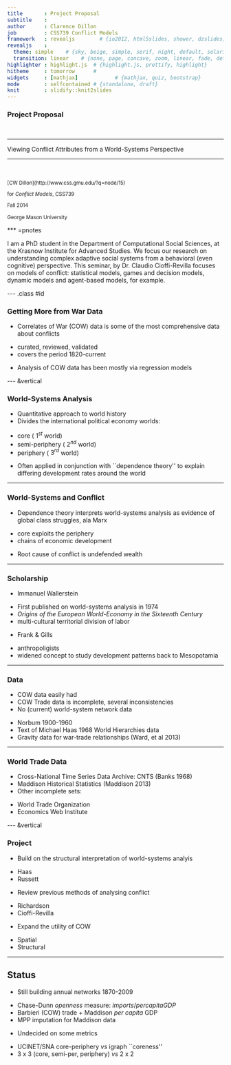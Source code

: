 ```yaml
---
title       : Project Proposal
subtitle    : 
author      : Clarence Dillon
job         : CSS739 Conflict Models
framework   : revealjs        # {io2012, html5slides, shower, dzslides, ...}
revealjs    :
  theme: simple    # {sky, beige, simple, serif, night, default, solarized, moon}
  transition: linear    # {none, page, concave, zoom, linear, fade, default}
highlighter : highlight.js  # {highlight.js, prettify, highlight}
hitheme     : tomorrow      # 
widgets     : [mathjax]            # {mathjax, quiz, bootstrap}
mode        : selfcontained # {standalone, draft}
knit        : slidify::knit2slides
---
```


### Project Proposal
   
</br>   
   
* * * * 

Viewing Conflict Attributes from a World-Systems Perspective

* * * * 
  
</br>
</br>
   
<small> 
[CW Dillon](http://www.css.gmu.edu/?q=node/15) 

for _Conflict Models_, CSS739

Fall 2014

George Mason University
</small>


*** =pnotes

I am a PhD student in the Department of Computational Social Sciences, at the Krasnow Institute for Advanced Studies. We focus our research on understanding complex adaptive social systems from a behavioral (even cognitive) perspective. This seminar, by Dr. Claudio Cioffi-Revilla focuses on models of conflict: statistical models, games and decision models, dynamic models and agent-based models, for example.

--- .class #id 

### Getting More from War Data 

* Correlates of War (COW) data is some of the most comprehensive data about conflicts 
 - curated, reviewed, validated 
 - covers the period 1820-current
* Analysis of COW data has been mostly via regression models

--- &vertical

### World-Systems Analysis

* Quantitative approach to world history 
* Divides the international political economy worlds: 
 - core ( $1^{st}$ world)
 - semi-periphery ( $2^{nd}$ world)
 - periphery ( $3^{rd}$ world)
* Often applied in conjunction with ``dependence theory'' to explain differing development rates around the world


***

### World-Systems and Conflict

* Dependence theory interprets world-systems analysis as evidence of global class struggles, ala Marx
 - core exploits the periphery
 - chains of economic development
* Root cause of conflict is undefended wealth

***

### Scholarship 

* Immanuel Wallerstein
 - First published on world-systems analysis in 1974
 - _Origins of the European World-Economy in the Sixteenth Century_
 - multi-cultural territorial division of labor
* Frank & Gills
 - anthropoligists
 - widened concept to study development patterns back to Mesopotamia
 
*** 

### Data

* COW data easily had
* COW Trade data is incomplete, several inconsistencies
* No (current) world-system network data
 - Norbum 1900-1960
 - Text of Michael Haas 1968 World Hierarchies data
 - Gravity data for war-trade relationships (Ward, et al 2013)


***

### World Trade Data

* Cross-National Time Series Data Archive: CNTS (Banks 1968)
* Maddison Historical Statistics (Maddison 2013)
* Other incomplete sets:
 - World Trade Organization
 - Economics Web Institute


--- &vertical

### Project

* Build on the structural interpretation of world-systems analyis
 - Haas
 - Russett
* Review previous methods of analysing conflict
 - Richardson
 - Cioffi-Revilla
* Expand the utility of COW
 - Spatial
 - Structural


---

## Status

* Still building annual networks 1870-2009
 - Chase-Dunn _openness_ measure:  ${imports} / {per capita GDP}$
 - Barbieri (COW) trade + Maddison _per capita_ GDP
 - MPP imputation for Maddison data
* Undecided on some metrics
 - UCINET/SNA core-periphery _vs_ igraph ``coreness''
 - 3 x 3 (core, semi-per, periphery) _vs_ 2 x 2

